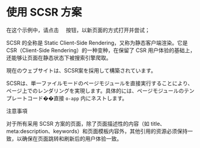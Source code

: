 <template is="exm-article">
<a href="../../publics/examples/use-scsr/page1.html" main demo preview></a>
<a href="../../publics/examples/use-scsr/page2.html"></a>
<a href="../../publics/examples/use-scsr/public.css"></a>
<a href="../../publics/examples/use-scsr/app-config.mjs"></a>
</template>

# 使用 SCSR 方案

在这个示例中，请点击 <span style='font-family: "iconfont"'>&#xe7cb;</span> 按钮，以新页面的方式打开并尝试；

SCSR 的全称是 Static Client-Side Rendering，又称为静态客户端渲染。它是 CSR（Client-Side Rendering）的一种变种，在保留了 CSR 用户体验的基础上，还能够让页面在静态状态下被搜索引擎爬取。

現在のウェブサイトは、SCSR案を採用して構築されています。

SCSRは、単一ファイルモードのページモジュールを直接実行することにより、ページ上でのレンダリングを実現します。具体的には、ページモジュールのテンプレートコード��直接 `o-app` 内にネストします。

注意事項

对于所有采用 SCSR 方案的页面，除了页面描述性的内容（如 title、meta:description、keywords）和页面模板内容外，其他引用的资源必须保持一致，以确保在页面跳转和刷新后的用户体验一致。